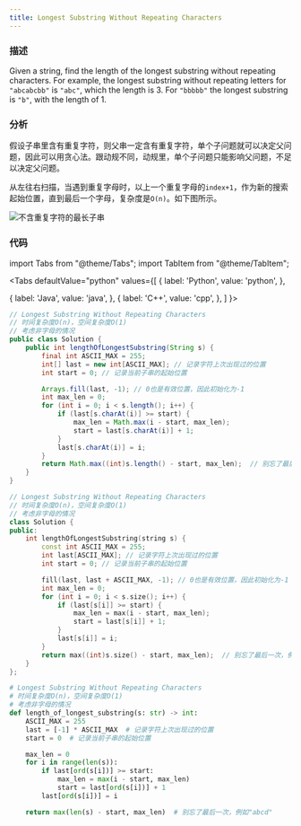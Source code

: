 ```yaml
---
title: Longest Substring Without Repeating Characters
---
```


### 描述

Given a string, find the length of the longest substring without repeating characters. For example, the longest substring without repeating letters for `"abcabcbb"` is `"abc"`, which the length is 3. For `"bbbbb"` the longest substring is `"b"`, with the length of 1.

### 分析

假设子串里含有重复字符，则父串一定含有重复字符，单个子问题就可以决定父问题，因此可以用贪心法。跟动规不同，动规里，单个子问题只能影响父问题，不足以决定父问题。

从左往右扫描，当遇到重复字母时，以上一个重复字母的`index+1`，作为新的搜索起始位置，直到最后一个字母，复杂度是`O(n)`。如下图所示。

![不含重复字符的最长子串](/img/longest-substring-without-repeating-characters.png)

### 代码

import Tabs from "@theme/Tabs";
import TabItem from "@theme/TabItem";

<Tabs
defaultValue="python"
values={[
{ label: 'Python', value: 'python', },

{ label: 'Java', value: 'java', },
{ label: 'C++', value: 'cpp', },
]
}>
<TabItem value="java">

```java
// Longest Substring Without Repeating Characters
// 时间复杂度O(n)，空间复杂度O(1)
// 考虑非字母的情况
public class Solution {
    public int lengthOfLongestSubstring(String s) {
        final int ASCII_MAX = 255;
        int[] last = new int[ASCII_MAX]; // 记录字符上次出现过的位置
        int start = 0; // 记录当前子串的起始位置

        Arrays.fill(last, -1); // 0也是有效位置，因此初始化为-1
        int max_len = 0;
        for (int i = 0; i < s.length(); i++) {
            if (last[s.charAt(i)] >= start) {
                max_len = Math.max(i - start, max_len);
                start = last[s.charAt(i)] + 1;
            }
            last[s.charAt(i)] = i;
        }
        return Math.max((int)s.length() - start, max_len);  // 别忘了最后一次，例如"abcd"
    }
}
```

</TabItem>
<TabItem value="cpp">

```cpp
// Longest Substring Without Repeating Characters
// 时间复杂度O(n)，空间复杂度O(1)
// 考虑非字母的情况
class Solution {
public:
    int lengthOfLongestSubstring(string s) {
        const int ASCII_MAX = 255;
        int last[ASCII_MAX]; // 记录字符上次出现过的位置
        int start = 0; // 记录当前子串的起始位置

        fill(last, last + ASCII_MAX, -1); // 0也是有效位置，因此初始化为-1
        int max_len = 0;
        for (int i = 0; i < s.size(); i++) {
            if (last[s[i]] >= start) {
                max_len = max(i - start, max_len);
                start = last[s[i]] + 1;
            }
            last[s[i]] = i;
        }
        return max((int)s.size() - start, max_len);  // 别忘了最后一次，例如"abcd"
    }
};
```

</TabItem>

<TabItem value="python">

```python
# Longest Substring Without Repeating Characters
# 时间复杂度O(n)，空间复杂度O(1)
# 考虑非字母的情况
def length_of_longest_substring(s: str) -> int:
    ASCII_MAX = 255
    last = [-1] * ASCII_MAX  # 记录字符上次出现过的位置
    start = 0  # 记录当前子串的起始位置

    max_len = 0
    for i in range(len(s)):
        if last[ord(s[i])] >= start:
            max_len = max(i - start, max_len)
            start = last[ord(s[i])] + 1
        last[ord(s[i])] = i

    return max(len(s) - start, max_len)  # 别忘了最后一次，例如"abcd"
```

</TabItem>
</Tabs>
